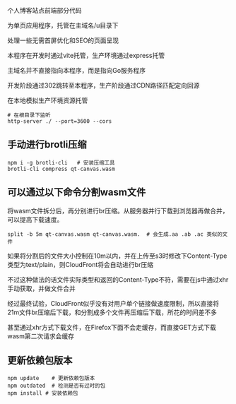 个人博客站点前端部分代码

为单页应用程序，托管在主域名/u目录下

处理一些无需首屏优化和SEO的页面呈现

本程序在开发时通过vite托管，生产环境通过express托管

主域名并不直接指向本程序，而是指向Go服务程序

开发阶段通过302跳转至本程序，生产阶段通过CDN路径匹配定向回源

在本地模拟生产环境资源托管
```shell
# 在根目录下监听
http-server ./ --port=3600 --cors
```

## 手动进行brotli压缩

```shell
npm i -g brotli-cli   # 安装压缩工具
brotli-cli compress qt-canvas.wasm
```

## 可以通过以下命令分割wasm文件
将wasm文件拆分后，再分别进行br压缩。从服务器并行下载到浏览器再做合并，可以提高下载速度。

```shell
split -b 5m qt-canvas.wasm qt-canvas.wasm.  # 会生成.aa .ab .ac 类似的文件
```

如果将分割后的文件大小控制在10m以内，并在上传至s3时修改下Content-Type类型为text/plain，则CloudFront将会自动进行br压缩

不过这种做法的话文件实际类型和返回的Content-Type不符，需要在js中通过xhr手动获取，并做文件合并

经过最终试验，CloudFront似乎没有对用户单个链接做速度限制，所以直接将21m文件br压缩后下载，和分割成多个文件再压缩后下载，所花的时间差不多

甚至通过xhr方式下载文件，在Firefox下面不会走缓存，而直接GET方式下载wasm第二次请求会缓存

## 更新依赖包版本

```shell
npm update    # 更新依赖包版本
npm outdated  # 检测是否有过时的包
npm install # 安装依赖包
```
